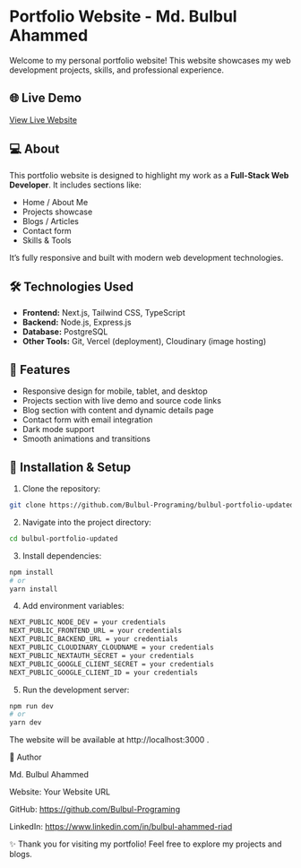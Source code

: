 # Portfolio Website - Md. Bulbul Ahammed

Welcome to my personal portfolio website! This website showcases my web development projects, skills, and professional experience.

## 🌐 Live Demo

[View Live Website](https://bulbul-ahammed.vercel.app/)  


## 💻 About

This portfolio website is designed to highlight my work as a **Full-Stack Web Developer**. It includes sections like:

- Home / About Me
- Projects showcase
- Blogs / Articles
- Contact form
- Skills & Tools

It’s fully responsive and built with modern web development technologies.

## 🛠 Technologies Used

- **Frontend:** Next.js, Tailwind CSS, TypeScript  
- **Backend:** Node.js, Express.js 
- **Database:** PostgreSQL
- **Other Tools:** Git, Vercel (deployment), Cloudinary (image hosting) 

## 📂 Features

- Responsive design for mobile, tablet, and desktop  
- Projects section with live demo and source code links  
- Blog section with content and dynamic details page  
- Contact form with email integration  
- Dark mode support  
- Smooth animations and transitions  

## 🚀 Installation & Setup

1. Clone the repository:

```bash
git clone https://github.com/Bulbul-Programing/bulbul-portfolio-updated
```
2. Navigate into the project directory:
``` bash
cd bulbul-portfolio-updated 
```
3. Install dependencies:
``` bash
npm install
# or
yarn install
```
4. Add environment variables:

```bash
NEXT_PUBLIC_NODE_DEV = your credentials
NEXT_PUBLIC_FRONTEND_URL = your credentials
NEXT_PUBLIC_BACKEND_URL = your credentials
NEXT_PUBLIC_CLOUDINARY_CLOUDNAME = your credentials
NEXT_PUBLIC_NEXTAUTH_SECRET = your credentials
NEXT_PUBLIC_GOOGLE_CLIENT_SECRET = your credentials
NEXT_PUBLIC_GOOGLE_CLIENT_ID = your credentials
```
5. Run the development server:
``` bash
npm run dev
# or
yarn dev
```

The website will be available at http://localhost:3000
.

👤 Author

Md. Bulbul Ahammed

Website: Your Website URL

GitHub: https://github.com/Bulbul-Programing

LinkedIn: https://www.linkedin.com/in/bulbul-ahammed-riad


✨ Thank you for visiting my portfolio! Feel free to explore my projects and blogs.